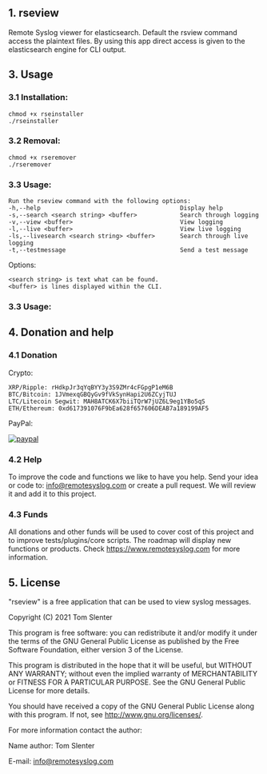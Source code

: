 ## 1. rseview
Remote Syslog viewer for elasticsearch. Default the rsview command access the plaintext files. By using this app direct access is given to the elasticsearch engine for CLI output.

## 3. Usage

### 3.1 Installation:
```
chmod +x rseinstaller
./rseinstaller
```

### 3.2 Removal:
```
chmod +x rseremover
./rseremover
```

### 3.3 Usage:
```
Run the rseview command with the following options:
-h,--help                                       Display help
-s,--search <search string> <buffer>            Search through logging
-v,--view <buffer>                              View logging
-l,--live <buffer>                              View live logging
-ls,--livesearch <search string> <buffer>       Search through live logging
-t,--testmessage                                Send a test message
```

Options:
```
<search string> is text what can be found.
<buffer> is lines displayed within the CLI.
```

### 3.3 Usage:

## 4. Donation and help

### 4.1 Donation

Crypto:

```
XRP/Ripple: rHdkpJr3qYqBYY3y3S9ZMr4cFGpgP1eM6B
BTC/Bitcoin: 1JVmexqGBQyGv9fVkSynHapi2U6ZCyjTUJ
LTC/Litecoin Segwit: MAH8ATCK6X7biiTQrW7jUZ6L9eg1YBo5qS
ETH/Ethereum: 0xd617391076F9bEa628f657606DEAB7a189199AF5
```
PayPal:

[![paypal](https://www.paypalobjects.com/en_US/NL/i/btn/btn_donateCC_LG.gif)](https://www.paypal.com/cgi-bin/webscr?cmd=_donations&business=KQKRPDQYHYR7W&currency_code=EUR&source=url)

### 4.2 Help

To improve the code and functions we like to have you help. Send your idea or code to: info@remotesyslog.com or create a pull request. We will review it and add it to this project.

### 4.3 Funds
All donations and other funds will be used to cover cost of this project and to improve tests/plugins/core scripts. The roadmap will display new functions or products. Check https://www.remotesyslog.com for more information.

## 5. License

"rseview" is a free application that can be used to view syslog messages.

Copyright (C) 2021 Tom Slenter

This program is free software: you can redistribute it and/or modify
it under the terms of the GNU General Public License as published by
the Free Software Foundation, either version 3 of the License.

This program is distributed in the hope that it will be useful,
but WITHOUT ANY WARRANTY; without even the implied warranty of
MERCHANTABILITY or FITNESS FOR A PARTICULAR PURPOSE. See the
GNU General Public License for more details.

You should have received a copy of the GNU General Public License
along with this program. If not, see <http://www.gnu.org/licenses/>.

For more information contact the author:

Name author: Tom Slenter

E-mail: info@remotesyslog.com

